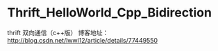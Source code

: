 # Thrift_HelloWorld_Cpp_Bidirection
thrift 双向通信（c++版）
博客地址：http://blog.csdn.net/lwwl12/article/details/77449550
